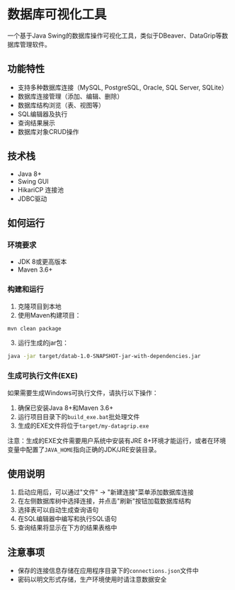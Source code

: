 # 数据库可视化工具

一个基于Java Swing的数据库操作可视化工具，类似于DBeaver、DataGrip等数据库管理软件。

## 功能特性

- 支持多种数据库连接（MySQL, PostgreSQL, Oracle, SQL Server, SQLite）
- 数据库连接管理（添加、编辑、删除）
- 数据库结构浏览（表、视图等）
- SQL编辑器及执行
- 查询结果展示
- 数据库对象CRUD操作

## 技术栈

- Java 8+
- Swing GUI
- HikariCP 连接池
- JDBC驱动

## 如何运行

### 环境要求

- JDK 8或更高版本
- Maven 3.6+

### 构建和运行

1. 克隆项目到本地
2. 使用Maven构建项目：

```bash
mvn clean package
```

3. 运行生成的jar包：

```bash
java -jar target/datab-1.0-SNAPSHOT-jar-with-dependencies.jar
```

### 生成可执行文件(EXE)

如果需要生成Windows可执行文件，请执行以下操作：

1. 确保已安装Java 8+和Maven 3.6+
2. 运行项目目录下的`build_exe.bat`批处理文件
3. 生成的EXE文件将位于`target/my-datagrip.exe`

注意：生成的EXE文件需要用户系统中安装有JRE 8+环境才能运行，或者在环境变量中配置了`JAVA_HOME`指向正确的JDK/JRE安装目录。

## 使用说明

1. 启动应用后，可以通过"文件" -> "新建连接"菜单添加数据库连接
2. 在左侧数据库树中选择连接，并点击"刷新"按钮加载数据库结构
3. 选择表可以自动生成查询语句
4. 在SQL编辑器中编写和执行SQL语句
5. 查询结果将显示在下方的结果表格中

## 注意事项

- 保存的连接信息存储在应用程序目录下的`connections.json`文件中
- 密码以明文形式存储，生产环境使用时请注意数据安全 